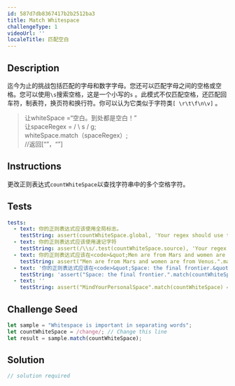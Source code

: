 ```yaml
---
id: 587d7db8367417b2b2512ba3
title: Match Whitespace
challengeType: 1
videoUrl: ''
localeTitle: 匹配空白
---
```


## Description
<section id="description">迄今为止的挑战包括匹配的字母和数字字母。您还可以匹配字母之间的空格或空格。您可以使用<code>\s</code>搜索空格，这是一个小写的<code>s</code> 。此模式不仅匹配空格，还匹配回车符，制表符，换页符和换行符。你可以认为它类似于字符类<code>[ \r\t\f\n\v]</code> 。 <blockquote>让whiteSpace =“空白。到处都是空白！” <br>让spaceRegex = / \ s / g; <br> whiteSpace.match（spaceRegex）; <br> //返回[“”，“”] <br></blockquote></section>

## Instructions
<section id="instructions">更改正则表达式<code>countWhiteSpace</code>以查找字符串中的多个空格字符。 </section>

## Tests
<section id='tests'>

```yml
tests:
  - text: 你的正则表达式应该使用全局标志。
    testString: assert(countWhiteSpace.global, 'Your regex should use the global flag.');
  - text: 你的正则表达式应该使用速记字符
    testString: assert(/\\s/.test(countWhiteSpace.source), 'Your regex should use the shorthand character <code>\s</code> to match all whitespace characters.');
  - text: 你的正则表达式应该在<code>&quot;Men are from Mars and women are from Venus.&quot;</code>找到八个空格<code>&quot;Men are from Mars and women are from Venus.&quot;</code>
    testString: assert("Men are from Mars and women are from Venus.".match(countWhiteSpace).length == 8, 'Your regex should find eight spaces in <code>"Men are from Mars and women are from Venus."</code>');
  - text: '你的正则表达式应该在<code>&quot;Space: the final frontier.&quot;</code>找到三个空格<code>&quot;Space: the final frontier.&quot;</code>'
    testString: 'assert("Space: the final frontier.".match(countWhiteSpace).length == 3, ''Your regex should find three spaces in <code>"Space: the final frontier."</code>'');'
  - text: ''
    testString: assert("MindYourPersonalSpace".match(countWhiteSpace) == null, 'Your regex should find no spaces in <code>"MindYourPersonalSpace"</code>');

```

</section>

## Challenge Seed
<section id='challengeSeed'>

<div id='js-seed'>

```js
let sample = "Whitespace is important in separating words";
let countWhiteSpace = /change/; // Change this line
let result = sample.match(countWhiteSpace);

```

</div>



</section>

## Solution
<section id='solution'>

```js
// solution required
```
</section>
